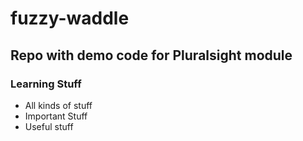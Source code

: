 # fuzzy-waddle

## Repo with demo code for Pluralsight module

### Learning Stuff
- All kinds of stuff
- Important Stuff
- Useful stuff
